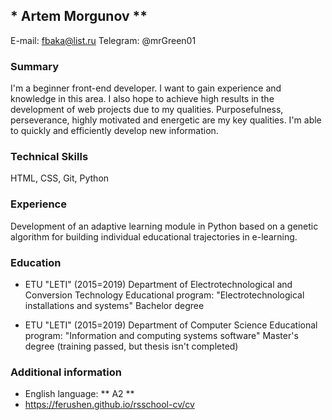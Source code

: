 ## * Artem Morgunov ** ##
E-mail: fbaka@list.ru
Telegram: @mrGreen01

### Summary ###
I'm a beginner front-end developer. I want to gain experience and knowledge in this area. I also hope to achieve high results in the development of web projects due to my qualities. Purposefulness, perseverance, highly motivated and energetic are my key qualities. I'm able to quickly and efficiently develop new information.

### Technical Skills ### 
HTML, CSS, Git, Python

### Experience ### 
Development of an adaptive learning module in Python based on a genetic algorithm for building individual educational trajectories in e-learning.

### Education ### 
* ETU "LETI" (2015=2019)
Department of Electrotechnological and Conversion Technology
Educational program: "Electrotechnological installations and systems"
Bachelor degree

* ETU "LETI" (2015=2019)
Department of Computer Science
Educational program: "Information and computing systems software"
Master's degree
(training passed, but thesis isn't completed)

### Additional information ###
* English language: ** A2 **
* https://ferushen.github.io/rsschool-cv/cv



